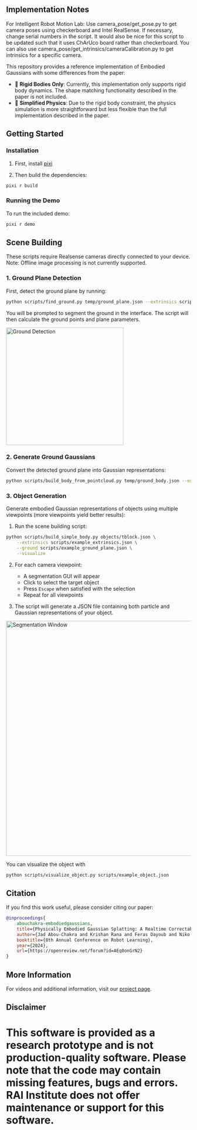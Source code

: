 ## Implementation Notes
For Intelligent Robot Motion Lab: Use camera_pose/get_pose.py to get camera poses using checkerboard and Intel RealSense. If necessary, change serial numbers in the script. It would also be nice for this script to be updated such that it uses ChArUco board rather than checkerboard. You can also use camera_pose/get_intrinsics/cameraCalibration.py to get intrinsics for a specific camera.

This repository provides a reference implementation of Embodied Gaussians with some differences from the paper:

- 🔷 **Rigid Bodies Only**: Currently, this implementation only supports rigid body dynamics. The shape matching functionality described in the paper is not included.
- 🔨 **Simplified Physics**: Due to the rigid body constraint, the physics simulation is more straightforward but less flexible than the full implementation described in the paper.

## Getting Started

### Installation

1. First, install [pixi](https://pixi.sh/latest/#installation)

2. Then build the dependencies:
```bash
pixi r build
```

### Running the Demo

To run the included demo:
```bash
pixi r demo
```


## Scene Building

These scripts require Realsense cameras directly connected to your device. Note: Offline image processing is not currently supported.

### 1. Ground Plane Detection
First, detect the ground plane by running:
```bash
python scripts/find_ground.py temp/ground_plane.json --extrinsics scripts/example_extrinsics.json --visualize
```
You will be prompted to segment the ground in the interface. The script will then calculate the ground points and plane parameters.

<div align="left">
    <img src="static/ground_detection_example.png" alt="Ground Detection" width="320">
</div>

### 2. Generate Ground Gaussians
Convert the detected ground plane into Gaussian representations:
```bash
python scripts/build_body_from_pointcloud.py temp/ground_body.json --extrinsics scripts/example_extrinsics.json --points scripts/example_ground_plane.npy --visualize
```

### 3. Object Generation
Generate embodied Gaussian representations of objects using multiple viewpoints (more viewpoints yield better results):

1. Run the scene building script:
```bash
python scripts/build_simple_body.py objects/tblock.json \
    --extrinsics scripts/example_extrinsics.json \
    --ground scripts/example_ground_plane.json \
    --visualize
```

2. For each camera viewpoint:
   - A segmentation GUI will appear
   - Click to select the target object
   - Press `Escape` when satisfied with the selection
   - Repeat for all viewpoints

3. The script will generate a JSON file containing both particle and Gaussian representations of your object.

<div align="left">
    <img src="static/scene_builder_segmentation.png" alt="Segmentation Window" width="640">
</div>

You can visualize the object with
```bash
python scripts/visualize_object.py scripts/example_object.json
```


## Citation

If you find this work useful, please consider citing our paper:

```bibtex
@inproceedings{
    abouchakra-embodiedgaussians,
    title={Physically Embodied Gaussian Splatting: A Realtime Correctable World Model for Robotics},
    author={Jad Abou-Chakra and Krishan Rana and Feras Dayoub and Niko Suenderhauf},
    booktitle={8th Annual Conference on Robot Learning},
    year={2024},
    url={https://openreview.net/forum?id=AEq0onGrN2}
}
```

## More Information

For videos and additional information, visit our [project page](https://embodied-gaussians.github.io/).

## Disclaimer
This software is provided as a research prototype and is not production-quality software. Please note that the code may contain missing features, bugs and errors. RAI Institute does not offer maintenance or support for this software.
=======
